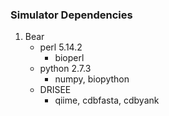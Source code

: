 ### Simulator Dependencies

1. Bear
    - perl 5.14.2
        - bioperl 
    - python 2.7.3
        - numpy, biopython
    - DRISEE
        - qiime, cdbfasta, cdbyank